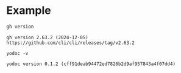 # Example

```sh
gh version
```
```
gh version 2.63.2 (2024-12-05)
https://github.com/cli/cli/releases/tag/v2.63.2
```
```
yodoc -v
```
```
yodoc version 0.1.2 (cff91deab94472ed7826b2d9af957843a4f07dd4)
```

<!-- This file is generated by yodoc.
https://github.com/suzuki-shunsuke/yodoc
Please don't edit this code comment because yodoc depends on this code comment.
-->
